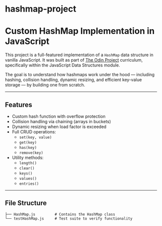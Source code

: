 # hashmap-project
# Custom HashMap Implementation in JavaScript

This project is a full-featured implementation of a `HashMap` data structure in vanilla JavaScript. It was built as part of [The Odin Project](https://www.theodinproject.com/) curriculum, specifically within the JavaScript Data Structures module.

The goal is to understand how hashmaps work under the hood — including hashing, collision handling, dynamic resizing, and efficient key-value storage — by building one from scratch.

---

## Features

- Custom hash function with overflow protection
- Collision handling via chaining (arrays in buckets)
- Dynamic resizing when load factor is exceeded
- Full CRUD operations:
  - `set(key, value)`
  - `get(key)`
  - `has(key)`
  - `remove(key)`
- Utility methods:
  - `length()`
  - `clear()`
  - `keys()`
  - `values()`
  - `entries()`

---

## File Structure

```plaintext
├── HashMap.js         # Contains the HashMap class
└── testHashMap.js     # Test suite to verify functionality
